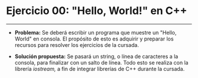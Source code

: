 # Ejercicio 00: "Hello, World!" en C++
---
- **Problema:** Se deberá escribir un programa que muestre un "Hello, World" en consola.
El propósito de esto es adquirir y preparar los recursos para resolver los ejercicios
de la cursada.

- **Solución propuesta:** Se pasará un string, o línea de caracteres a la consola, para finalizar
con un salto de línea.
Todo esto se realiza con la librería *iostream,* a fin de integrar librerías de C++ durante
la cursada.